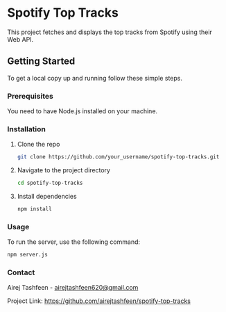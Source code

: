 # Spotify Top Tracks

This project fetches and displays the top tracks from Spotify using their Web API.

## Getting Started

To get a local copy up and running follow these simple steps.

### Prerequisites

You need to have Node.js installed on your machine.

### Installation

1. Clone the repo

   ```sh
   git clone https://github.com/your_username/spotify-top-tracks.git

2. Navigate to the project directory

   ```sh
   cd spotify-top-tracks

3. Install dependencies

   ```sh
   npm install


### Usage

To run the server, use the following command:

   ```sh
   npm server.js
  ```
  
### Contact

Airej Tashfeen - airejtashfeen620@gmail.com

Project Link: https://github.com/airejtashfeen/spotify-top-tracks
